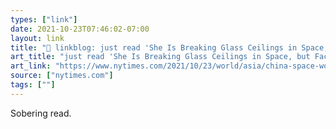 ```yaml
---
types: ["link"]
date: 2021-10-23T07:46:02-07:00
layout: link
title: "🔗 linkblog: just read 'She Is Breaking Glass Ceilings in Space, but Facing Sexism on Earth - The New York Times'"
art_title: "just read 'She Is Breaking Glass Ceilings in Space, but Facing Sexism on Earth - The New York Times"
art_link: "https://www.nytimes.com/2021/10/23/world/asia/china-space-women-wang-yaping.html"
source: ["nytimes.com"]
tags: [""]
---
```

Sobering read.
